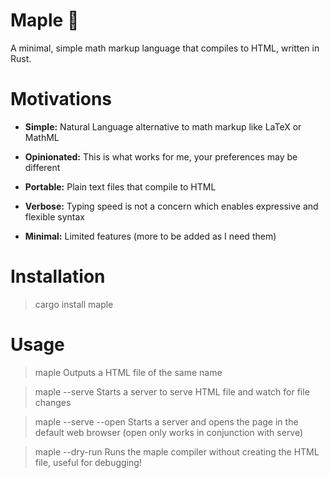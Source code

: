 # Maple 🍁

A minimal, simple math markup language that compiles to HTML, written in Rust.  


# Motivations

- **Simple:** Natural Language alternative to math markup like LaTeX or MathML  

- **Opinionated:** This is what works for me, your preferences may be different  

- **Portable:** Plain text files that compile to HTML  

- **Verbose:** Typing speed is not a concern which enables expressive and flexible syntax  
  
- **Minimal:** Limited features (more to be added as I need them)  


# Installation

> cargo install maple


# Usage

> maple <path to file>
Outputs a HTML file of the same name

> maple <path to file> --serve
Starts a server to serve HTML file and watch for file changes
 
> maple <path to file> --serve --open
Starts a server and opens the page in the default web browser (open only works in conjunction with serve)

> maple <path to file> --dry-run
Runs the maple compiler without creating the HTML file, useful for debugging!
